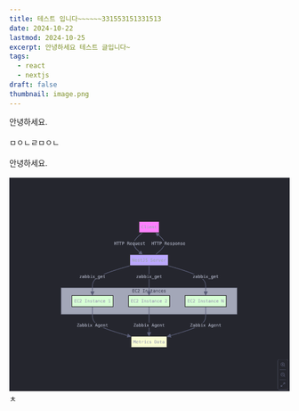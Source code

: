 ```yaml
---
title: 테스트 입니다~~~~~~331553151331513
date: 2024-10-22
lastmod: 2024-10-25
excerpt: 안녕하세요 테스트 글입니다~
tags:
  - react
  - nextjs
draft: false
thumbnail: image.png
---
```

안녕하세요.
\
\
ㅁㅇㄴㄹㅁㅇㄴ
\
\
안녕하세요.
\
\
![](./images/image.png)ㅊ
